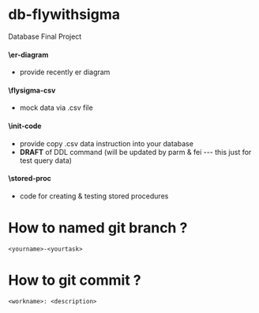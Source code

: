 # db-flywithsigma
Database Final Project

#### \er-diagram 
* provide recently er diagram
#### \flysigma-csv
* mock data via .csv file
#### \init-code
* provide copy .csv data instruction into your database
* **DRAFT** of DDL command (will be updated by parm & fei --- this just for test query data)
#### \stored-proc
* code for creating & testing stored procedures

# How to named git branch ?
```<yourname>-<yourtask>```

# How to git commit ?
```<workname>: <description>```

